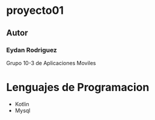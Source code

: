 # proyecto01

## Autor 
### Eydan Rodriguez

Grupo 10-3 de Aplicaciones Moviles 

# Lenguajes de Programacion 
- Kotlin
- Mysql